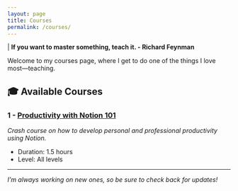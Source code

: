 ```yaml
---
layout: page
title: Courses
permalink: /courses/
---
```


| **If you want to master something, teach it. - Richard Feynman**

Welcome to my courses page, where I get to do one of the things I love most—teaching.

## 🎓 Available Courses

### 1 - [Productivity with Notion 101](https://www.udemy.com/course/productivity-with-notion-101/?referralCode=8FA28F7CF4D8B4553552)

_Crash course on how to develop personal and professional productivity using Notion._

- Duration: 1.5 hours
- Level: All levels

---

_I’m always working on new ones, so be sure to check back for updates!_
